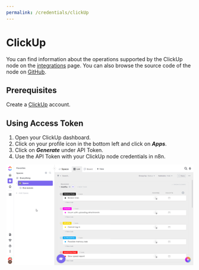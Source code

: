 ```yaml
---
permalink: /credentials/clickUp
---
```


# ClickUp

You can find information about the operations supported by the ClickUp node on the [integrations](https://n8n.io/integrations/n8n-nodes-base.clickup) page. You can also browse the source code of the node on [GitHub](https://github.com/n8n-io/n8n/tree/master/packages/nodes-base/nodes/Clickup).

## Prerequisites

Create a [ClickUp](https://www.clickup.com/) account.

<!-- ## Using OAuth

1. Open your ClickUp dashboard.
2. Click on your profile icon in the bottom left.
3. Click on "Settings" under your workspace profile.
4. Click on "Integrations".
5. Click on "ClickUp API".
6. Click on Create app.
7. Enter in App name and redirect URL(s).
8. Use Client ID and client Secret key in your ClickUp node credentials in n8n.
9. Enter n8n provided redirect URL in configuration. Redirect URL Explanation [here](../README.md).


![Getting ClickUp credentials](./using-oauth.gif) -->

## Using Access Token

1. Open your ClickUp dashboard.
2. Click on your profile icon in the bottom left and click on ***Apps***.
3. Click on ***Generate*** under API Token.
4. Use the API Token with your ClickUp node credentials in n8n.

![Getting ClickUp credentials](./using-access-token.gif)
